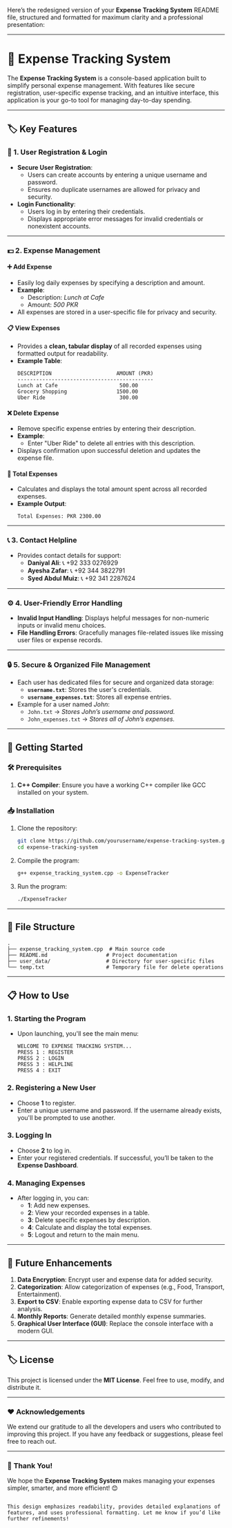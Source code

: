 Here’s the redesigned version of your **Expense Tracking System** README file, structured and formatted for maximum clarity and a professional presentation:

---

# 💸 **Expense Tracking System**

The **Expense Tracking System** is a console-based application built to simplify personal expense management. With features like secure registration, user-specific expense tracking, and an intuitive interface, this application is your go-to tool for managing day-to-day spending. 

---

## 🏷️ **Key Features**

### 🔐 1. User Registration & Login
- **Secure User Registration**: 
  - Users can create accounts by entering a unique username and password.
  - Ensures no duplicate usernames are allowed for privacy and security.
- **Login Functionality**: 
  - Users log in by entering their credentials.
  - Displays appropriate error messages for invalid credentials or nonexistent accounts.

---

### 💵 2. Expense Management

#### ➕ **Add Expense**
- Easily log daily expenses by specifying a description and amount.
- **Example**:
  - Description: *Lunch at Cafe*
  - Amount: *500 PKR*
- All expenses are stored in a user-specific file for privacy and security.

#### 📋 **View Expenses**
- Provides a **clean, tabular display** of all recorded expenses using formatted output for readability.
- **Example Table**:
  ```
  DESCRIPTION                     AMOUNT (PKR)
  --------------------------------------------
  Lunch at Cafe                    500.00
  Grocery Shopping                1500.00
  Uber Ride                        300.00
  ```

#### ❌ **Delete Expense**
- Remove specific expense entries by entering their description.
- **Example**:
  - Enter "Uber Ride" to delete all entries with this description.
- Displays confirmation upon successful deletion and updates the expense file.

#### 🧮 **Total Expenses**
- Calculates and displays the total amount spent across all recorded expenses.
- **Example Output**:
  ```
  Total Expenses: PKR 2300.00
  ```

---

### 📞 3. Contact Helpline
- Provides contact details for support:
  - **Daniyal Ali**: 📞 +92 333 0276929
  - **Ayesha Zafar**: 📞 +92 344 3822791
  - **Syed Abdul Muiz**: 📞 +92 341 2287624

---

### ⚙️ 4. User-Friendly Error Handling
- **Invalid Input Handling**: Displays helpful messages for non-numeric inputs or invalid menu choices.
- **File Handling Errors**: Gracefully manages file-related issues like missing user files or expense records.

---

### 🔒 5. Secure & Organized File Management
- Each user has dedicated files for secure and organized data storage:
  - **`username.txt`**: Stores the user's credentials.
  - **`username_expenses.txt`**: Stores all expense entries.
- Example for a user named *John*:
  - `John.txt` → *Stores John’s username and password.*
  - `John_expenses.txt` → *Stores all of John’s expenses.*

---

## 🚀 **Getting Started**

### 🛠️ Prerequisites
1. **C++ Compiler**: Ensure you have a working C++ compiler like GCC installed on your system.

### 📥 Installation
1. Clone the repository:
   ```bash
   git clone https://github.com/yourusername/expense-tracking-system.git
   cd expense-tracking-system
   ```
2. Compile the program:
   ```bash
   g++ expense_tracking_system.cpp -o ExpenseTracker
   ```
3. Run the program:
   ```bash
   ./ExpenseTracker
   ```

---

## 📂 **File Structure**

```plaintext
.
├── expense_tracking_system.cpp  # Main source code
├── README.md                   # Project documentation
├── user_data/                  # Directory for user-specific files
└── temp.txt                    # Temporary file for delete operations
```

---

## 📋 **How to Use**

### 1. Starting the Program
- Upon launching, you'll see the main menu:
  ```
  WELCOME TO EXPENSE TRACKING SYSTEM...
  PRESS 1 : REGISTER
  PRESS 2 : LOGIN
  PRESS 3 : HELPLINE
  PRESS 4 : EXIT
  ```

### 2. Registering a New User
- Choose **1** to register.
- Enter a unique username and password. If the username already exists, you'll be prompted to use another.

### 3. Logging In
- Choose **2** to log in.
- Enter your registered credentials. If successful, you’ll be taken to the **Expense Dashboard**.

### 4. Managing Expenses
- After logging in, you can:
  - **1**: Add new expenses.
  - **2**: View your recorded expenses in a table.
  - **3**: Delete specific expenses by description.
  - **4**: Calculate and display the total expenses.
  - **5**: Logout and return to the main menu.

---

## 🌟 **Future Enhancements**

1. **Data Encryption**: Encrypt user and expense data for added security.
2. **Categorization**: Allow categorization of expenses (e.g., Food, Transport, Entertainment).
3. **Export to CSV**: Enable exporting expense data to CSV for further analysis.
4. **Monthly Reports**: Generate detailed monthly expense summaries.
5. **Graphical User Interface (GUI)**: Replace the console interface with a modern GUI.

---

## 🏷️ **License**

This project is licensed under the **MIT License**. Feel free to use, modify, and distribute it.

---

### ❤️ **Acknowledgements**
We extend our gratitude to all the developers and users who contributed to improving this project. If you have any feedback or suggestions, please feel free to reach out.

---

### 🌟 **Thank You!**
We hope the **Expense Tracking System** makes managing your expenses simpler, smarter, and more efficient! 😊
``` 

This design emphasizes readability, provides detailed explanations of features, and uses professional formatting. Let me know if you’d like further refinements!
